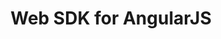---
order: 70
title: Web SDK for AngularJS
layout: subsections
collection: 'guides/web/smart-toolkit'
---